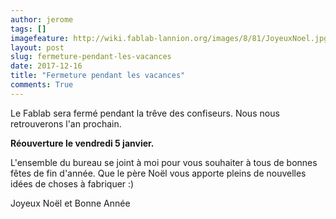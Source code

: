 ```yaml
---
author: jerome
tags: []
imagefeature: http://wiki.fablab-lannion.org/images/8/81/JoyeuxNoel.jpg
layout: post
slug: fermeture-pendant-les-vacances
date: 2017-12-16
title: "Fermeture pendant les vacances"
comments: True
---
```


Le Fablab sera fermé pendant la trêve des confiseurs. Nous nous retrouverons l'an prochain.

**Réouverture le vendredi 5 janvier.**

L'ensemble du bureau se joint à moi pour vous souhaiter à tous de bonnes fêtes de fin d'année.
Que le père Noël vous apporte pleins de nouvelles idées de choses à fabriquer :)

Joyeux Noël et Bonne Année
